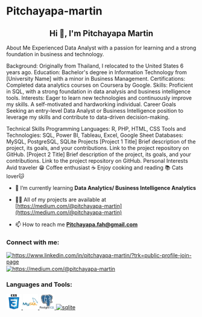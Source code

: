 # Pitchayapa-martin
<h2 align="center">Hi 👋, I'm Pitchayapa Martin</h2>
About Me
Experienced Data Analyst with a passion for learning and a strong foundation in business and technology.

Background: Originally from Thailand, I relocated to the United States 6 years ago.
Education: Bachelor's degree in Information Technology from [University Name] with a minor in Business Management.
Certifications: Completed data analytics courses on Coursera by Google.
Skills: Proficient in SQL, with a strong foundation in data analysis and business intelligence tools.
Interests: Eager to learn new technologies and continuously improve my skills. A self-motivated and hardworking individual.
Career Goals
Seeking an entry-level Data Analyst or Business Intelligence position to leverage my skills and contribute to data-driven decision-making.

Technical Skills
Programming Languages: R, PHP, HTML, CSS
Tools and Technologies: SQL, Power BI, Tableau, Excel, Google Sheet
Databases:  MySQL, PostgreSQL, SQLite
Projects
[Project 1 Title]
Brief description of the project, its goals, and your contributions.
Link to the project repository on GitHub.
[Project 2 Title]
Brief description of the project, its goals, and your contributions.
Link to the project repository on GitHub.
Personal Interests
Avid traveler 😁
Coffee enthusiast ☕
Enjoy cooking and reading 📚
Cats lover🐱

- 🌱 I’m currently learning **Data Analytics/ Business Intelligence Analytics**

- 👨‍💻 All of my projects are available at [https://medium.com/@pitchayapa-martin](https://medium.com/@pitchayapa-martin)

- 📫 How to reach me **Pitchayapa.fah@gmail.com**

<h3 align="left">Connect with me:</h3>
<p align="left">
<a href="https://linkedin.com/in/https://www.linkedin.com/in/pitchayapa-martin/?trk=public-profile-join-page" target="blank"><img align="center" src="https://raw.githubusercontent.com/rahuldkjain/github-profile-readme-generator/master/src/images/icons/Social/linked-in-alt.svg" alt="https://www.linkedin.com/in/pitchayapa-martin/?trk=public-profile-join-page" height="30" width="40" /></a>
<a href="https://medium.com/https://medium.com/@pitchayapa-martin" target="blank"><img align="center" src="https://raw.githubusercontent.com/rahuldkjain/github-profile-readme-generator/master/src/images/icons/Social/medium.svg" alt="https://medium.com/@pitchayapa-martin" height="30" width="40" /></a>
</p>

<h3 align="left">Languages and Tools:</h3>
<p align="left"> <a href="https://www.w3schools.com/css/" target="_blank" rel="noreferrer"> <img src="https://raw.githubusercontent.com/devicons/devicon/master/icons/css3/css3-original-wordmark.svg" alt="css3" width="40" height="40"/> </a> <a href="https://www.mysql.com/" target="_blank" rel="noreferrer"> <img src="https://raw.githubusercontent.com/devicons/devicon/master/icons/mysql/mysql-original-wordmark.svg" alt="mysql" width="40" height="40"/> </a> <a href="https://www.postgresql.org" target="_blank" rel="noreferrer"> <img src="https://raw.githubusercontent.com/devicons/devicon/master/icons/postgresql/postgresql-original-wordmark.svg" alt="postgresql" width="40" height="40"/> </a> <a href="https://www.sqlite.org/" target="_blank" rel="noreferrer"> <img src="https://www.vectorlogo.zone/logos/sqlite/sqlite-icon.svg" alt="sqlite" width="40" height="40"/> </a> </p>
